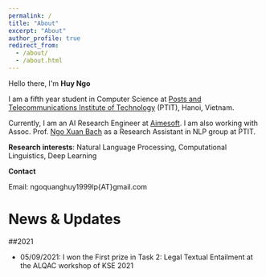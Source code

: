 ```yaml
---
permalink: /
title: "About"
excerpt: "About"
author_profile: true
redirect_from: 
  - /about/
  - /about.html
---
```


Hello there, I'm **Huy Ngo**

I am a fifth year student in Computer Science at [Posts and Telecommunications Institute of Technology](https://portal.ptit.edu.vn/) (PTIT), Hanoi, Vietnam.

Currently, I am an AI Research Engineer at [Aimesoft](https://www.aimesoft.com/). I am also working with Assoc. Prof. [Ngo Xuan Bach](https://sites.google.com/site/nxbachcs/) as a Research Assistant in NLP group at PTIT.

**Research interests**: Natural Language Processing, Computational Linguistics, Deep Learning

**Contact**

Email: ngoquanghuy1999lp{AT}gmail.com

News & Updates
=====
##2021
- 05/09/2021: I won the First prize in Task 2: Legal Textual Entailment at the ALQAC workshop of KSE 2021

